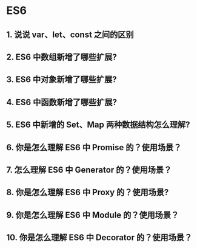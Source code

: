 <!--
 * Author  rhys.zhao
 * Date  ## 2023-03-30 09:21:24
 * LastEditors  rhys.zhao
 * LastEditTime  2023-03-30 09:32:18
 * Description
-->

# ES6

## 1. 说说 var、let、const 之间的区别

## 2. ES6 中数组新增了哪些扩展?

## 3. ES6 中对象新增了哪些扩展?

## 4. ES6 中函数新增了哪些扩展?

## 5. ES6 中新增的 Set、Map 两种数据结构怎么理解?

## 6. 你是怎么理解 ES6 中 Promise 的？使用场景？

## 7. 怎么理解 ES6 中 Generator 的？使用场景？

## 8. 你是怎么理解 ES6 中 Proxy 的？使用场景?

## 9. 你是怎么理解 ES6 中 Module 的？使用场景？

## 10. 你是怎么理解 ES6 中 Decorator 的？使用场景？
